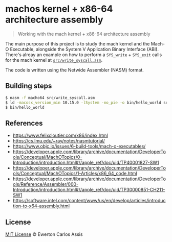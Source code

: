 # machos kernel + x86-64 architecture assembly

> Working with the mach kernel + x86-64 architecture assembly

The main purpose of this project is to study the mach kernel and the Mach-O
Executable, alongside the System V Application Binary Interface (ABI).
There's alreay an example on how to perform a `SYS_write` + `SYS_exit` calls
for the mach kernel at [`src/write_syscall.asm`](src/write_syscall.asm).

The code is written using the Netwide Assembler (NASM) format.

## Building steps

```sh
$ nasm -f macho64 src/write_syscall.asm
$ ld -macosx_version_min 10.15.0 -lSystem -no_pie -o bin/hello_world src/write_syscall.o
$ bin/hello_world
```

## References

- https://www.felixcloutier.com/x86/index.html
- https://cs.lmu.edu/~ray/notes/nasmtutorial/
- https://www.objc.io/issues/6-build-tools/mach-o-executables/
- https://developer.apple.com/library/archive/documentation/DeveloperTools/Conceptual/MachOTopics/0-Introduction/introduction.html#//apple_ref/doc/uid/TP40001827-SW1
- https://developer.apple.com/library/archive/documentation/DeveloperTools/Conceptual/MachOTopics/1-Articles/x86_64_code.html
- https://developer.apple.com/library/archive/documentation/DeveloperTools/Reference/Assembler/000-Introduction/introduction.html#//apple_ref/doc/uid/TP30000851-CH211-SW1
- https://software.intel.com/content/www/us/en/develop/articles/introduction-to-x64-assembly.html

## License

[MIT License](http://earaujoassis.mit-license.org/) &copy; Ewerton Carlos Assis
